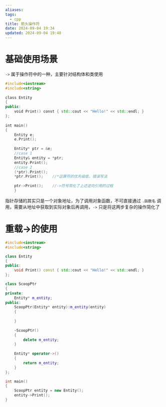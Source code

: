 ```yaml
---
aliases: 
tags:
  - cpp
title: 箭头操作符
date: 2024-09-04 19:34
updated: 2024-09-04 19:48
---
```


# 基础使用场景
`->` 属于操作符中的一种，主要针对结构体和类使用
```cpp
#include<iostream>  
#include<string>  
  
class Entity  
{  
public:  
    void Print() const { std::cout << "Hello!" << std::endl; }  
};  
  
int main()  
{  
    Entity e;  
    e.Print();
    
    Entity* ptr = &e;
    //case 1
    Entity& entity = *ptr;  
    entity.Print();
    //case 2
    (*ptr).Print();  
    *ptr.Print();    //*运算符的优先级低，错误写法  
    
    ptr->Print();    //->符号简化了上述逆向引用的过程  
    }
```
指针存储的其实只是一个对象地址，为了调用对象函数，不可直接通过 `.函数名` 调用，需要从地址中获取到实际对象后再调用，`->` 只是将这两步复杂的操作简化了
# 重载->的使用

```cpp
#include<iostream>
#include<string>

class Entity
{
public:
	void Print() const { std::cout << "Hello!" << std::endl; }
};

class ScoopPtr
{
private:
	Entity* m_entity;
public:
	ScoopPtr(Entity* entity):m_entity(entity)
	{
		
	}
	
	~ScoopPtr()
	{
		delete m_entity;
	}
	
	Entity* operator->()
	{
		return m_entity;
	}
};

int main()
{
	ScoopPtr entity = new Entity();
	entity->Print();
}
```